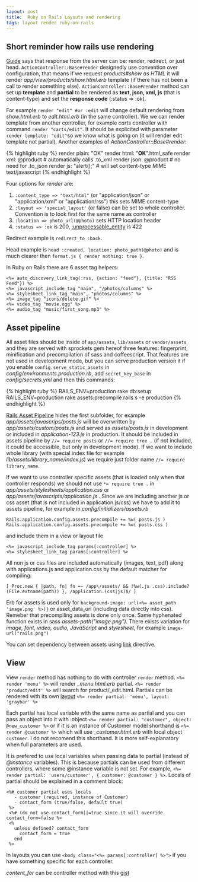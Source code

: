 ```yaml
---
layout: post
title:  Ruby on Rails Layouts and rendering
tags: layout render ruby-on-rails
---
```


Short reminder how rails use rendering
---


[Guide](http://guides.rubyonrails.org/layouts_and_rendering.html) says that response from the server can be: render, redirect, or just head. `ActionController::Base#render` designedly use convention over configuration, that means if we request *products#show as HTML* it will render *app/view/products/show.html.erb* template (if there has not been a call to render something else). `ActionController::Base#render` method can set up **template** and **partial** to be rendered as **text, json, xml, js** (that is content-type) and set the **response code** (:status => :ok). 

For example `render "edit" #or :edit`  will change default rendering from *show.html.erb* to *edit.html.erb* (in the same controller). We we can render template from another controller, for example *carts* controller with command `render "carts/edit"`. It should be explicited with parameter `render template: "edit"`so we know what is going on (it will render edit template not partial). Another examples of *ActionController::Base#render*:

{% highlight ruby %}
render plain: "OK" 
render html: "<strong>OK</strong>".html_safe 
render xml: @product # automatically calls .to_xml
render json: @product # no need for .to_json
render js: "alert();" # will set content-type MIME text/javascript
{% endhighlight %}

Four options for *render* are:

1. `:content_type => "text/html"` (or "application/json" or "application/xml" or "application/rss") this sets MIME content-type
1. `:layout => 'special_layout'` (or false) can be set to whole controller. Convention is to look first for the same name as controller
1. `:location => photo_url(@photo)` sets HTTP location header
1. `:status => :ok` is 200, [:unprocessable_entity](http://guides.rubyonrails.org/layouts_and_rendering.html#the-status-option) is 422 

Redirect example is `redirect_to :back`.

Head example is `head :created, location: photo_path(@photo)` and is much clearer then `format.js { render nothing: true }`.


In Ruby on Rails there are 6 asset tag helpers:

    <%= auto_discovery_link_tag(:rss, {action: "feed"}, {title: "RSS Feed"}) %>
    <%= javascript_include_tag "main", "/photos/columns" %>
    <%= stylesheet_link_tag "main", "photos/columns" %>
    <%= image_tag "icons/delete.gif" %>
    <%= video_tag "movie.ogg" %>
    <%= audio_tag "music/first_song.mp3" %>

Asset pipeline
---

All asset files should be inside of `app/assets`, `lib/assets` or `vendor/assets` and they are served with sprockets gem hereof three features: fingerprint, minification and precompilation of sass and coffeescript. That features are not used in development mode, but you can serve production version it if you enable `config.serve_static_assets` in *config/environments.production.rb*, add `secret_key_base` in *config/secrets.yml* and then this commands:

{% highlight ruby %}
RAILS_ENV=production rake db:setup
RAILS_ENV=production rake assets:precompile
rails s -e production
{% endhighlight %}

[Rails Asset Pipeline](http://guides.rubyonrails.org/asset_pipeline.html) hides the first subfolder, for example *app/assets/javascrips/posts.js* will be overwritten by *app/assets/custom/posts.js* and served as *assets/posts.js* in development or included in *application-123.js* in production. It should be included in assets pipeline by `//= require posts` or `//= require tree .` (if not included, it could be accessible, but only in development mode). If we want to include whole library (with special index file for example *lib/assets/library_name/index.js*) we require just folder name `//= require library_name`.

If we want to use controller specific assets (that is loaded only when that controller responds) we should not use `*= require tree .` in *app/assets/stylesheets/application.css* or *app/assets/javascripts/application.js* . Since we are including another js or css asset (that is not included in application.js/css) we have to add it to assets pipeline, for example in *config/initializers/assets.rb* 

    Rails.application.config.assets.precompile += %w( posts.js )
    Rails.application.config.assets.precompile += %w( posts.css )

and include them in a view or layout file

    <%= javascript_include_tag params[:controller] %>
    <%= stylesheet_link_tag params[:controller] %>

All non js or css files are included automatically (images, text, pdf) along with applications.js and application.css by the default matcher for compiling:

    [ Proc.new { |path, fn| fn =~ /app\/assets/ && !%w(.js .css).include?(File.extname(path)) }, /application.(css|js)$/ ]

Erb for assets is used only for `background-image: url(<%= asset_path 'image.png' %>)}` or asset_data_uri (including data directly into css). Remeber that precompiling assets is done only once. Same hyphenated function exists in sass *assets-path("image.png")*. There exists variation for *image, font, video, audio, JavaScript* and *stylesheet*, for example `image-url("rails.png")`

You can set dependency between assets using [link](https://github.com/sstephenson/sprockets#the-link-directive) directive.

View
---

View `render` method has nothing to do with controller `render` method. `<%= render 'menu' %>` will render *_menu.html.erb* partial. `<%= render 'product/edit' %>` will search for product/_edit.html. Partials can be rendered with its own [layout](http://guides.rubyonrails.org/layouts_and_rendering.html#partial-layouts) `<%= render partial: 'menu', layout: 'graybar' %>`


Each partial has local variable with the same name as partial and you can pass an object into it with :object `<%= render partial: "customer", object: @new_customer %>` or if it is an instance of Customer model shorthand is `<%= render @customer %>` which will use *_customer.html.erb* with local object `customer`. I do not recomend this shorthand. It is more self-explanatory when full parameters are used.


It is prefered to use local variables when passing data to partial (instead of *@instance* variables). This is because partials can be used from different controllers, where some @instance variable is not set. For example, `<%= render partial: 'users/customer', { customer: @customer } %>`. Locals of partial should be explained in a comment block:

    <%# customer partial uses locals
       - customer (required, instance of Customer)
       - contact_form (true/false, default true)
     %>
     <%# (do not use contact_form||=true since it will override contact_form=false %>
     <%
       unless defined? contact_form
         contact_form = true
       end 
     %> 

In layouts you can use `<body class="<%= params[:controller] %>">` if you have something specific for each controller.

*content_for* can be controller method with this [gist](https://gist.github.com/hiroshi/985457)
